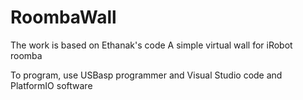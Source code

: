# RoombaWall

The work is based on Ethanak's code
A simple virtual wall for iRobot roomba

To program, use USBasp programmer and Visual Studio code and PlatformIO software
